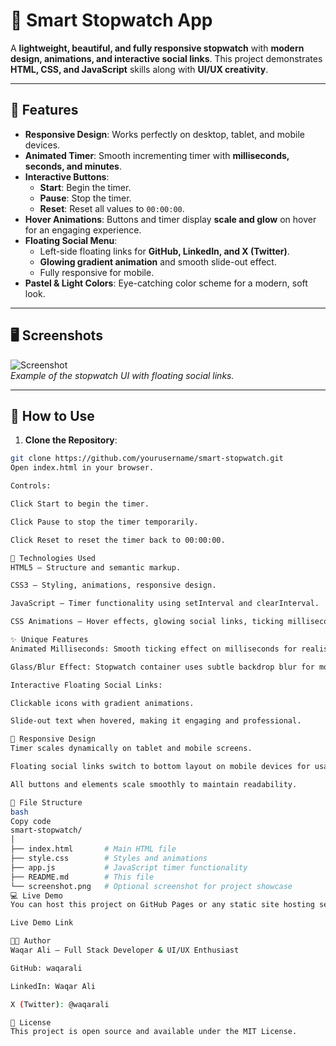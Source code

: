 # 🌟 Smart Stopwatch App

A **lightweight, beautiful, and fully responsive stopwatch** with **modern design, animations, and interactive social links**. This project demonstrates **HTML, CSS, and JavaScript** skills along with **UI/UX creativity**.

---

## 🎨 Features

- **Responsive Design**: Works perfectly on desktop, tablet, and mobile devices.
- **Animated Timer**: Smooth incrementing timer with **milliseconds, seconds, and minutes**.
- **Interactive Buttons**:  
  - **Start**: Begin the timer.  
  - **Pause**: Stop the timer.  
  - **Reset**: Reset all values to `00:00:00`.
- **Hover Animations**: Buttons and timer display **scale and glow** on hover for an engaging experience.
- **Floating Social Menu**:  
  - Left-side floating links for **GitHub, LinkedIn, and X (Twitter)**.  
  - **Glowing gradient animation** and smooth slide-out effect.  
  - Fully responsive for mobile.
- **Pastel & Light Colors**: Eye-catching color scheme for a modern, soft look.

---

## 🖥️ Screenshots

![Screenshot](screenshot.png)  
*Example of the stopwatch UI with floating social links.*

---

## 🚀 How to Use

1. **Clone the Repository**:
```bash
git clone https://github.com/yourusername/smart-stopwatch.git
Open index.html in your browser.

Controls:

Click Start to begin the timer.

Click Pause to stop the timer temporarily.

Click Reset to reset the timer back to 00:00:00.

🧩 Technologies Used
HTML5 – Structure and semantic markup.

CSS3 – Styling, animations, responsive design.

JavaScript – Timer functionality using setInterval and clearInterval.

CSS Animations – Hover effects, glowing social links, ticking milliseconds.

✨ Unique Features
Animated Milliseconds: Smooth ticking effect on milliseconds for realism.

Glass/Blur Effect: Stopwatch container uses subtle backdrop blur for modern look.

Interactive Floating Social Links:

Clickable icons with gradient animations.

Slide-out text when hovered, making it engaging and professional.

📱 Responsive Design
Timer scales dynamically on tablet and mobile screens.

Floating social links switch to bottom layout on mobile devices for usability.

All buttons and elements scale smoothly to maintain readability.

📂 File Structure
bash
Copy code
smart-stopwatch/
│
├── index.html       # Main HTML file
├── style.css        # Styles and animations
├── app.js           # JavaScript timer functionality
├── README.md        # This file
└── screenshot.png   # Optional screenshot for project showcase
💻 Live Demo
You can host this project on GitHub Pages or any static site hosting service:

Live Demo Link

👨‍💻 Author
Waqar Ali – Full Stack Developer & UI/UX Enthusiast

GitHub: waqarali

LinkedIn: Waqar Ali

X (Twitter): @waqarali

📜 License
This project is open source and available under the MIT License.